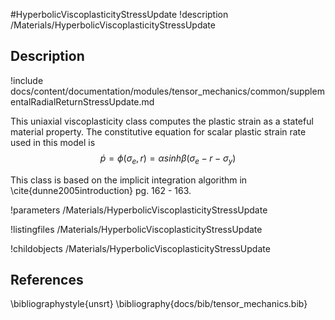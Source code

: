 #HyperbolicViscoplasticityStressUpdate
!description /Materials/HyperbolicViscoplasticityStressUpdate


## Description
!include docs/content/documentation/modules/tensor_mechanics/common/supplementalRadialReturnStressUpdate.md

This uniaxial viscoplasticity class computes the plastic strain as a stateful material property.  The constitutive equation for scalar plastic strain rate used in this model is
$$
\dot{p} = \phi (\sigma_e , r) = \alpha sinh \beta (\sigma_e -r - \sigma_y)
$$

This class is based on the implicit integration algorithm in \cite{dunne2005introduction} pg. 162 - 163.

!parameters /Materials/HyperbolicViscoplasticityStressUpdate

!listingfiles /Materials/HyperbolicViscoplasticityStressUpdate

!childobjects /Materials/HyperbolicViscoplasticityStressUpdate

## References
\bibliographystyle{unsrt}
\bibliography{docs/bib/tensor_mechanics.bib}
